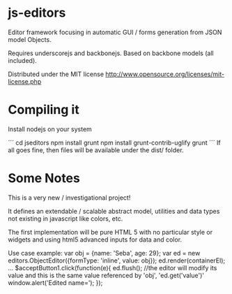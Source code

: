 js-editors
=============

Editor framework focusing in automatic GUI / forms generation from JSON model Objects. 

Requires underscorejs and backbonejs. Based on backbone models (all included).

Distributed under the MIT license http://www.opensource.org/licenses/mit-license.php 

Compiling it
=============
Install nodejs on your system

´´´
cd jseditors
npm install grunt
npm install grunt-contrib-uglify
grunt
´´´
If all goes fine, then files will be available under the dist/ folder. 

Some Notes
=============
This is a very new / investigational project!

It defines an extendable / scalable abstract model, utilities and data types not existing in javascript
 like colors, etc. 

The first implementation will be pure HTML 5
with no particular style or widgets and using html5 advanced inputs for data and color. 

 Use case example: 
 var obj = {name: 'Seba', age: 29}; 
 var ed = new editors.ObjectEditor({formType: 'inline', value: obj}); 
 ed.render(containerEl); 
 ...
 $acceptButton1.click(function(e){
  ed.flush(); //the editor will modify its value and this is the same value referenced by 'obj', 'ed.get('value')'
 	window.alert('Edited name='); 
 });   
 
 
